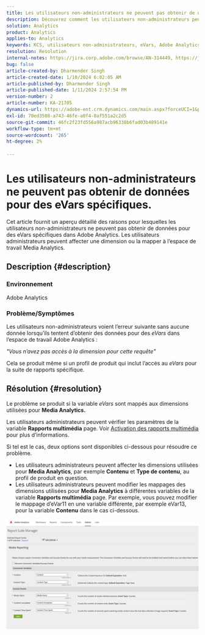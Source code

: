 ```yaml
---
title: Les utilisateurs non-administrateurs ne peuvent pas obtenir de données pour des eVars spécifiques.
description: Découvrez comment les utilisateurs non-administrateurs peuvent obtenir des données pour des eVars spécifiques dans Adobe Analytics. Les utilisateurs administrateurs peuvent affecter ou mapper des dimensions à l’espace de travail Media Analytics.
solution: Analytics
product: Analytics
applies-to: Analytics
keywords: KCS, utilisateurs non-administrateurs, eVars, Adobe Analytics
resolution: Resolution
internal-notes: https://jira.corp.adobe.com/browse/AN-314449, https://jira.corp.adobe.com/browse/AN-288651
bug: false
article-created-by: Dharmender Singh
article-created-date: 1/10/2024 6:02:05 AM
article-published-by: Dharmender Singh
article-published-date: 1/11/2024 2:57:54 PM
version-number: 2
article-number: KA-21705
dynamics-url: https://adobe-ent.crm.dynamics.com/main.aspx?forceUCI=1&pagetype=entityrecord&etn=knowledgearticle&id=f33c4ac5-7daf-ee11-a569-6045bd0065b6
exl-id: 70ed3508-a743-46fe-a0f4-8af551a2c2d5
source-git-commit: 46fc2f23fd556a987acb96338b6fad03b489141e
workflow-type: tm+mt
source-wordcount: '265'
ht-degree: 2%

---
```


# Les utilisateurs non-administrateurs ne peuvent pas obtenir de données pour des eVars spécifiques.


Cet article fournit un aperçu détaillé des raisons pour lesquelles les utilisateurs non-administrateurs ne peuvent pas obtenir de données pour des eVars spécifiques dans Adobe Analytics. Les utilisateurs administrateurs peuvent affecter une dimension ou la mapper à l’espace de travail Media Analytics.

## Description {#description}


### <b>Environnement</b>

Adobe Analytics

### <b>Problème/Symptômes</b>

Les utilisateurs non-administrateurs voient l’erreur suivante sans aucune donnée lorsqu’ils tentent d’obtenir des données pour des *eVars* dans l’espace de travail Adobe Analytics :

*&quot;Vous n’avez pas accès à la dimension pour cette requête&quot;*

Cela se produit même si un profil de produit qui inclut l’accès au *eVars* pour la suite de rapports spécifique.


## Résolution {#resolution}


Le problème se produit si la variable *eVars* sont mappés aux dimensions utilisées pour <b>Media Analytics. </b>

Les utilisateurs administrateurs peuvent vérifier les paramètres de la variable <b>Rapports multimédia</b> page. Voir [Activation des rapports multimédia](https://experienceleague.adobe.com/docs/media-analytics/using/media-reports/media-reports-enable.html?lang=en) pour plus d’informations.

Si tel est le cas, deux options sont disponibles ci-dessous pour résoudre ce problème.

- Les utilisateurs administrateurs peuvent affecter les dimensions utilisées pour <b>Media Analytics</b>, par exemple <b>Contenu</b> et <b>Type de contenu</b>, au profil de produit en question.
- Les utilisateurs administrateurs peuvent modifier les mappages des dimensions utilisées pour <b>Media Analytics</b> à différentes variables de la variable <b>Rapports multimédia</b> page. Par exemple, vous pouvez modifier le mappage d’eVar11 en une variable différente, par exemple eVar13, pour la variable <b>Contenu</b> dans le cas ci-dessous.


![](assets/c3c48629-06e0-ed11-a7c7-6045bd006e5a.png)
